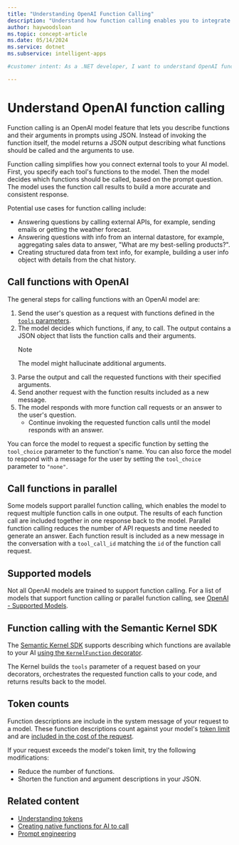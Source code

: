 ```yaml
---
title: "Understanding OpenAI Function Calling"
description: "Understand how function calling enables you to integrate external tools with your OpenAI application."
author: haywoodsloan
ms.topic: concept-article 
ms.date: 05/14/2024
ms.service: dotnet
ms.subservice: intelligent-apps

#customer intent: As a .NET developer, I want to understand OpenAI function calling so that I can integrate external tools with AI completions in my .NET project.

---
```


# Understand OpenAI function calling

Function calling is an OpenAI model feature that lets you describe functions and their arguments in prompts using JSON. Instead of invoking the function itself, the model returns a JSON output describing what functions should be called and the arguments to use.

Function calling simplifies how you connect external tools to your AI model. First, you specify each tool's functions to the model. Then the model decides which functions should be called, based on the prompt question. The model uses the function call results to build a more accurate and consistent response.

Potential use cases for function calling include:

* Answering questions by calling external APIs, for example, sending emails or getting the weather forecast.
* Answering questions with info from an internal datastore, for example, aggregating sales data to answer, "What are my best-selling products?".
* Creating structured data from text info, for example, building a user info object with details from the chat history.

## Call functions with OpenAI

The general steps for calling functions with an OpenAI model are:

1. Send the user's question as a request with functions defined in the [`tools` parameters](https://platform.openai.com/docs/api-reference/chat/create#chat-create-tools).
1. The model decides which functions, if any, to call. The output contains a JSON object that lists the function calls and their arguments.
    > [!NOTE]
    > The model might hallucinate additional arguments.
1. Parse the output and call the requested functions with their specified arguments.
1. Send another request with the function results included as a new message.
1. The model responds with more function call requests or an answer to the user's question.
   * Continue invoking the requested function calls until the model responds with an answer.

You can force the model to request a specific function by setting the `tool_choice` parameter to the function's name. You can also force the model to respond with a message for the user by setting the `tool_choice` parameter to `"none"`.

## Call functions in parallel

Some models support parallel function calling, which enables the model to request multiple function calls in one output. The results of each function call are included together in one response back to the model. Parallel function calling reduces the number of API requests and time needed to generate an answer. Each function result is included as a new message in the conversation with a `tool_call_id` matching the `id` of the function call request.

## Supported models

Not all OpenAI models are trained to support function calling. For a list of models that support function calling or parallel function calling, see [OpenAI - Supported Models](https://platform.openai.com/docs/guides/function-calling/supported-models).

## Function calling with the Semantic Kernel SDK

The [Semantic Kernel SDK](/semantic-kernel/overview/) supports describing which functions are available to your AI [using the `KernelFunction` decorator](/semantic-kernel/agents/plugins/using-the-kernelfunction-decorator?tabs=Csharp#use-the-kernelfunction-decorator-to-define-a-native-function).

The Kernel builds the `tools` parameter of a request based on your decorators, orchestrates the requested function calls to your code, and returns results back to the model.

## Token counts

Function descriptions are include in the system message of your request to a model. These function descriptions count against your model's [token limit](/azure/ai-services/openai/quotas-limits) and are [included in the cost of the request](https://azure.microsoft.com/pricing/details/cognitive-services/openai-service/).

If your request exceeds the model's token limit, try the following modifications:

* Reduce the number of functions.
* Shorten the function and argument descriptions in your JSON.

## Related content

* [Understanding tokens](understanding-tokens.md)
* [Creating native functions for AI to call](/semantic-kernel/agents/plugins/using-the-kernelfunction-decorator?tabs=Csharp)
* [Prompt engineering](prompt-engineering-dotnet.md)
